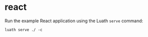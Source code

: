 # react

Run the example React application using the Luath `serve` command:

```console
luath serve ./ -c
```